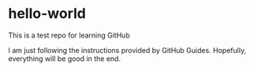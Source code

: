 # hello-world
This is a test repo for learning GitHub

I am just following the instructions provided by GitHub Guides.
Hopefully, everything will be good in the end.
